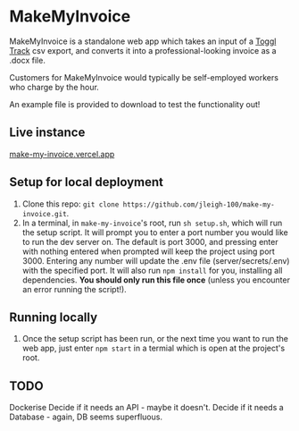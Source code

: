# MakeMyInvoice

MakeMyInvoice is a standalone web app which takes an input of a [Toggl Track](https://track.toggl.com/) csv export, and converts it into a professional-looking invoice as a .docx file.

Customers for MakeMyInvoice would typically be self-employed workers who charge by the hour.

An example file is provided to download to test the functionality out!

## Live instance

[make-my-invoice.vercel.app](https://make-my-invoice.vercel.app)

## Setup for local deployment

1. Clone this repo: `git clone https://github.com/jleigh-100/make-my-invoice.git`.
2. In a terminal, in `make-my-invoice`'s root, run `sh setup.sh`, which will run the setup script. It will prompt you to enter a port number you would like to run the dev server on. The default is port 3000, and pressing enter with nothing entered when prompted will keep the project using port 3000. Entering any number will update the .env file (server/secrets/.env) with the specified port. It will also run `npm install` for you, installing all dependencies. **You should only run this file once** (unless you encounter an error running the script!).

## Running locally

1. Once the setup script has been run, or the next time you want to run the web app, just enter `npm start` in a termial which is open at the project's root.

## TODO
Dockerise
Decide if it needs an API - maybe it doesn't.
Decide if it needs a Database - again, DB seems superfluous.
